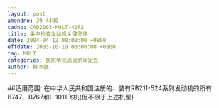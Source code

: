 ```yaml
---
layout: post
amendno: 39-4400
cadno: CAD2003-MULT-42R2
title: 集中检查发动机关键部件
date: 2004-04-12 00:00:00 +0800
effdate: 2003-10-10 00:00:00 +0800
tag: MULT
categories: 民航华北局适航审定处
author: 柳本强
---
```


##适用范围:
在中华人民共和国注册的、装有RB211-524系列发动机的所有B747、B767和L-1011飞机(但不限于上述机型)

